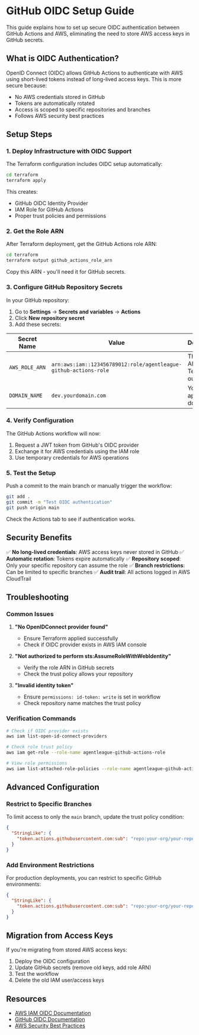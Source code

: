 # GitHub OIDC Setup Guide

This guide explains how to set up secure OIDC authentication between GitHub Actions and AWS, eliminating the need to store AWS access keys in GitHub secrets.

## What is OIDC Authentication?

OpenID Connect (OIDC) allows GitHub Actions to authenticate with AWS using short-lived tokens instead of long-lived access keys. This is more secure because:

- No AWS credentials stored in GitHub
- Tokens are automatically rotated
- Access is scoped to specific repositories and branches
- Follows AWS security best practices

## Setup Steps

### 1. Deploy Infrastructure with OIDC Support

The Terraform configuration includes OIDC setup automatically:

```bash
cd terraform
terraform apply
```

This creates:
- GitHub OIDC Identity Provider
- IAM Role for GitHub Actions
- Proper trust policies and permissions

### 2. Get the Role ARN

After Terraform deployment, get the GitHub Actions role ARN:

```bash
cd terraform
terraform output github_actions_role_arn
```

Copy this ARN - you'll need it for GitHub secrets.

### 3. Configure GitHub Repository Secrets

In your GitHub repository:

1. Go to **Settings** → **Secrets and variables** → **Actions**
2. Click **New repository secret**
3. Add these secrets:

| Secret Name | Value | Description |
|-------------|-------|-------------|
| `AWS_ROLE_ARN` | `arn:aws:iam::123456789012:role/agentleague-github-actions-role` | The role ARN from Terraform output |
| `DOMAIN_NAME` | `dev.yourdomain.com` | Your application domain |

### 4. Verify Configuration

The GitHub Actions workflow will now:

1. Request a JWT token from GitHub's OIDC provider
2. Exchange it for AWS credentials using the IAM role
3. Use temporary credentials for AWS operations

### 5. Test the Setup

Push a commit to the main branch or manually trigger the workflow:

```bash
git add .
git commit -m "Test OIDC authentication"
git push origin main
```

Check the Actions tab to see if authentication works.

## Security Benefits

✅ **No long-lived credentials**: AWS access keys never stored in GitHub
✅ **Automatic rotation**: Tokens expire automatically
✅ **Repository scoped**: Only your specific repository can assume the role
✅ **Branch restrictions**: Can be limited to specific branches
✅ **Audit trail**: All actions logged in AWS CloudTrail

## Troubleshooting

### Common Issues

1. **"No OpenIDConnect provider found"**
   - Ensure Terraform applied successfully
   - Check if OIDC provider exists in AWS IAM console

2. **"Not authorized to perform sts:AssumeRoleWithWebIdentity"**
   - Verify the role ARN in GitHub secrets
   - Check the trust policy allows your repository

3. **"Invalid identity token"**
   - Ensure `permissions: id-token: write` is set in workflow
   - Check repository name matches the trust policy

### Verification Commands

```bash
# Check if OIDC provider exists
aws iam list-open-id-connect-providers

# Check role trust policy
aws iam get-role --role-name agentleague-github-actions-role

# View role permissions
aws iam list-attached-role-policies --role-name agentleague-github-actions-role
```

## Advanced Configuration

### Restrict to Specific Branches

To limit access to only the `main` branch, update the trust policy condition:

```json
{
  "StringLike": {
    "token.actions.githubusercontent.com:sub": "repo:your-org/your-repo:ref:refs/heads/main"
  }
}
```

### Add Environment Restrictions

For production deployments, you can restrict to specific GitHub environments:

```json
{
  "StringLike": {
    "token.actions.githubusercontent.com:sub": "repo:your-org/your-repo:environment:production"
  }
}
```

## Migration from Access Keys

If you're migrating from stored AWS access keys:

1. Deploy the OIDC configuration
2. Update GitHub secrets (remove old keys, add role ARN)
3. Test the workflow
4. Delete the old IAM user/access keys

## Resources

- [AWS IAM OIDC Documentation](https://docs.aws.amazon.com/IAM/latest/UserGuide/id_roles_providers_create_oidc.html)
- [GitHub OIDC Documentation](https://docs.github.com/en/actions/deployment/security-hardening-your-deployments/about-security-hardening-with-openid-connect)
- [AWS Security Best Practices](https://docs.aws.amazon.com/IAM/latest/UserGuide/best-practices.html)
